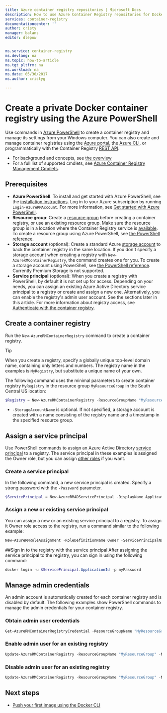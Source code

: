 ```yaml
---
title: Azure container registry repositories | Microsoft Docs
description: How to use Azure Container Registry repositories for Docker images
services: container-registry
documentationcenter: ''
author: cristy
manager: balans
editor: dlepow


ms.service: container-registry
ms.devlang: na
ms.topic: how-to-article
ms.tgt_pltfrm: na
ms.workload: na
ms.date: 05/30/2017
ms.author: cristyg

---
```


# Create a private Docker container registry using the Azure PowerShell
Use commands in [Azure PowerShell](https://docs.microsoft.com/en-us/powershell/azure/overview) to create a container registry and manage its settings from your Windows computer. You can also create and manage container registries using the [Azure portal](container-registry-get-started-portal.md), the [Azure CLI](container-registry-get-started-azure-cli.md), or programmatically with the Container Registry [REST API](https://go.microsoft.com/fwlink/p/?linkid=834376).


* For background and concepts, see [the overview](container-registry-intro.md)
* For a full list of supported cmdlets, see [Azure Container Registry Management Cmdlets](https://docs.microsoft.com/en-us/powershell/module/azurerm.containerregistry/).


## Prerequisites
* **Azure PowerShell**: To install and get started with Azure PowerShell, see the [installation instructions](https://docs.microsoft.com/en-us/powershell/azure/install-azurerm-ps). Log in to your Azure subscription by running `Login-AzureRMAccount`. For more information, see [Get started with Azure PowerShell](https://docs.microsoft.com/en-us/powershell/azure/get-started-azurep).
* **Resource group**: Create a [resource group](../azure-resource-manager/resource-group-overview.md#resource-groups) before creating a container registry, or use an existing resource group. Make sure the resource group is in a location where the Container Registry service is [available](https://azure.microsoft.com/regions/services/). To create a resource group using Azure PowerShell, see [the PowerShell reference](https://docs.microsoft.com/en-us/powershell/azure/get-started-azureps#create-a-resource-group).
* **Storage account** (optional): Create a standard Azure [storage account](../storage/storage-introduction.md) to back the container registry in the same location. If you don't specify a storage account when creating a registry with `New-AzureRMContainerRegistry`, the command creates one for you. To create a storage account using PowerShell, see [the PowerShell reference](https://docs.microsoft.com/en-us/powershell/module/azure/new-azurestorageaccount). Currently Premium Storage is not supported.
* **Service principal** (optional): When you create a registry with PowerShell, by default it is not set up for access. Depending on your needs, you can assign an existing Azure Active Directory service principal to a registry or create and assign a new one. Alternatively, you can enable the registry's admin user account. See the sections later in this article. For more information about registry access, see [Authenticate with the container registry](container-registry-authentication.md).

## Create a container registry
Run the `New-AzureRMContainerRegistry` command to create a container registry.

> [!TIP]
> When you create a registry, specify a globally unique top-level domain name, containing only letters and numbers. The registry name in the examples is `MyRegistry`, but substitute a unique name of your own.
>
>

The following command uses the minimal parameters to create container registry `MyRegistry` in the resource group `MyResourceGroup` in the South Central US location:

```PowerShell
$Registry = New-AzureRMContainerRegistry -ResourceGroupName "MyResourceGroup" -Name "MyRegistry"
```

* `-StorageAccountName` is optional. If not specified, a storage account is created with a name consisting of the registry name and a timestamp in the specified resource group.

## Assign a service principal
Use PowerShell commands to assign an Azure Active Directory [service principal](../azure-resource-manager/resource-group-authenticate-service-principal.md) to a registry. The service principal in these examples is assigned the Owner role, but you can assign [other roles](../active-directory/role-based-access-control-configure.md) if you want.

### Create a service principal
In the following command, a new service principal is created. Specify a strong password with the `-Password` parameter.

```PowerShell
$ServicePrincipal = New-AzureRMADServicePrincipal -DisplayName ApplicationDisplayName -Password "MyPassword"
```

### Assign a new or existing service principal
You can assign a new or an existing service principal to a registry. To assign it Owner role access to the registry, run a command similar to the following example:

```PowerShell
New-AzureRMRoleAssignment -RoleDefinitionName Owner -ServicePrincipalName $ServicePrincipal.ApplicationId -Scope $Registry.Id
```

##Sign in to the registry with the service principal
After assigning the service principal to the registry, you can sign in using the following command:

```PowerShell
docker login -u $ServicePrincipal.ApplicationId -p myPassword
```

## Manage admin credentials
An admin account is automatically created for each container registry and is disabled by default. The following examples show PowerShell commands to manage the admin credentials for your container registry.

### Obtain admin user credentials
```PowerShell
Get-AzureRMContainerRegistryCredential -ResourceGroupName "MyResourceGroup" -Name "MyRegistry"
```

### Enable admin user for an existing registry
```PowerShell
Update-AzureRMContainerRegistry -ResourceGroupName "MyResourceGroup" -Name "MyRegistry" -EnableAdminUser
```

### Disable admin user for an existing registry
```PowerShell
Update-AzureRMContainerRegistry -ResourceGroupName "MyResourceGroup" -Name "MyRegistry" -DisableAdminUser
```

## Next steps
* [Push your first image using the Docker CLI](container-registry-get-started-docker-cli.md)
